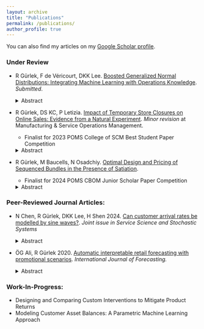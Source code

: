 ```yaml
---
layout: archive
title: "Publications"
permalink: /publications/
author_profile: true
---
```


You can also find my articles on my [Google Scholar profile](https://scholar.google.com.tr/citations?user=DQBndrcAAAAJ&hl=en).

### Under Review
- R Gürlek, F de Véricourt, DKK Lee. [Boosted Generalized Normal Distributions: Integrating Machine Learning with Operations Knowledge](https://arxiv.org/abs/2407.19092). *Submitted*.
	<details><summary> Abstract </summary> <br> Applications of machine learning (ML) techniques to operational settings often face two challenges: i) ML methods mostly provide point predictions whereas many operational problems require distributional information; and ii) They typically do not incorporate the extensive body of knowledge in the operations literature, particularly the theoretical and empirical findings that characterize specific distributions. We introduce a novel and rigorous methodology, the Boosted Generalized Normal Distribution ( <em>b</em>GND), to address these challenges. The Generalized Normal Distribution (GND) encompasses a wide range of parametric distributions commonly encountered in operations, and  <em>b</em>GND leverages gradient boosting with tree learners to flexibly estimate the parameters of the GND as functions of covariates. We establish  <em>b</em>GND's statistical consistency, thereby extending this key property to special cases studied in the ML literature that lacked such guarantees. Using data from a large academic emergency department in the United States, we show that the distributional forecasting of patient wait and service times can be meaningfully improved by leveraging findings from the healthcare operations literature. Specifically,  <em>b</em>GND performs 6% and 9% better than the distribution-agnostic ML benchmark used to forecast wait and service times respectively. Further analysis suggests that these improvements translate into a 9% increase in patient satisfaction and a 4% reduction in mortality for myocardial infarction patients. Our work underscores the importance of integrating ML with operations knowledge to enhance distributional forecasts. </details>

- R Gürlek, DS KC, P Letizia. [Impact of Temporary Store Closures on Online Sales: Evidence from a Natural Experiment](https://papers.ssrn.com/sol3/papers.cfm?abstract_id=4245832). *Minor revision* at Manufacturing & Service Operations Management.
	- Finalist for 2023 POMS College of SCM Best Student Paper Competition
   <details><summary> Abstract </summary> <br> <b>Problem definition:</b> This paper examines the impact of retail store closures on omnichannel sales and consumer shopping behavior in the context of the COVID-19 pandemic. To explain the likelihood of store closure, we develop a novel instrumental variable motivated by varying geopolitical responses across the US to the pandemic. <br><b>Methodology/Results:</b> Using data from a luxury fashion retailer, we find that when a store is closed, the volume of online orders originating from its location increases by 24%. Furthermore, when the retailer closes 10% of its stores, the omnichannel total sales (offline + online) decrease by 5.5%. Notably, our findings indicate that the online channel enables the retailer to recover 11% of offline sales that would have otherwise been lost due to store closures. We also show that compared to existing e-shoppers, new e-shoppers are more likely to order popular product models in an effort to mitigate the heightened mismatch risk associated with online transactions. For new e-shoppers, the likelihood of ordering a popular model stands at 70%, whereas it is 45% for existing online consumers. Additionally, the conservative behavior of favoring popular models reduces the likelihood of returns by new e-shoppers. <br><b>Managerial implications:</b> Even for luxury apparel often associated with in-store purchases requiring “touch and feel” and customer tryout, the option to purchase online proves immensely valuable. The tendency of new e-shoppers to limit product mismatch risk by choosing popular products may create an opportunity for retailers to strategically target these inexperienced online customers with advertisements, product promotions, or virtual fitting rooms, all geared toward reducing online shopping risk of product mismatch. </details>

- R Gürlek, M Baucells, N Osadchiy. [Optimal Design and Pricing of Sequenced Bundles in the Presence of Satiation](https://papers.ssrn.com/sol3/papers.cfm?abstract_id=4648305). 
	- Finalist for 2024 POMS CBOM Junior Scholar Paper Competition 
   <details><summary> Abstract </summary> <br> <b>Problem definition:</b> Sequencing of consumption has significant implications for enjoyment of experiential goods and derived ex-post utility due to psychological and physiological effects, such as satiation, habituation, or memory decay. In this paper, we examine the effect of consumption sequencing on ex-ante valuations of bundles, with the goal of increasing consumer surplus and revenue. <br> <b>Methodology/results:</b> We conduct a lab experiment to elicit preferences and willingness to pay for three bundles of goods consisting of two high (H) type products and one low (L) type product that vary only in the position of low type product. We find that consistent with the satiation model, 53% of subjects prefer the HLH sequence, placing an approximately 2.7% greater ex-ante valuation over the second-best LHH sequence. The LHH sequence is optimal under the acclimation, and memory decay model and preferred by 31% of subjects. The front-loaded HHL sequence, optimal under the discounted expected utility model, is preferred by 16% of subjects. We estimate the parameters of the satiation model and find that satiation effects are significant with a half-life of 17 hours. <br> <b>Managerial implications:</b> Using the calibrated satiation model, we optimize consumption for each period and find that, compared to a bundle with equal consumption in each period, the optimal bundle has a greater selling probability and achieves a revenue lift in excess of 4.5%. </details>

### Peer-Reviewed Journal Articles:
- N Chen, R Gürlek, DKK Lee, H Shen 2024. [Can customer arrival rates be modelled by sine waves?](https://pubsonline.informs.org/doi/full/10.1287/serv.2022.0045). *Joint issue in Service Science and Stochastic Systems*
   <details><summary> Abstract </summary> <br> Customer arrival patterns observed in the real world typically exhibit strong seasonal effects. It is therefore natural to ask, can a nonhomogeneous Poisson process (NHPP) with a rate function that is the simple sum of sinusoids provide an adequate description of reality? If so, how can the sinusoidal NHPP be used to improve the performance of service systems? We empirically validate that the sinusoidal NHPP is consistent with arrival data from two settings of great interest in service operations: patient arrivals to an emergency department and customer calls to a bank call centre. This finding provides rigorous justification for the use of the sinusoidal NHPP assumption in many existing queuing models. We also clarify why a sinusoidal NHPP model is more suitable than the standard NHPP when the underlying arrival pattern is aperiodic (e.g., does not follow a weekly cycle). This is illustrated using data from a car dealership and also via a naturalistic staffing simulation based on the call centre. On the other hand, if the arrival pattern is periodic, we explain why both models should perform comparably. Even then, the sinusoidal NHPP is still necessary for managers to use to verify that the arrival pattern is indeed periodic, a step that is seldom performed in applications. Code for fitting the sinusoidal NHPP to data is provided on GitHub. </details>

- ÖG Ali, R Gürlek 2020. [Automatic interpretable retail forecasting with promotional scenarios](https://www.sciencedirect.com/science/article/abs/pii/S0169207020300200). *International Journal of Forecasting.*
   <details><summary> Abstract </summary> <br> Budgeting and planning processes require medium-term sales forecasts with marketing scenarios. The complexity in modern retailing necessitates consistent, automatic forecasting and insight generation. Remedies to the high dimensionality problem have drawbacks; black box machine learning methods require voluminous data and lack insights, while regularization may bias causal estimates in interpretable models. <br> The proposed FAIR (Fully Automatic Interpretable Retail Forecasting) method supports the retail planning process with multi-step-ahead category-store level forecasts, scenario evaluations, and insights. It considers category-store-specific seasonality, focal- and cross-category marketing, and adaptive base sales while dealing with regularization-induced confounding. <br> We show, with three chains from the IRI dataset involving 30 categories, that regularization-induced confounding decreases forecast accuracy. By including focal- and cross-category marketing, as well as random disturbances, forecast accuracy is increased. FAIR is more accurate than the black box machine learning method Boosted Trees and other benchmarks while also providing insights that are in line with the marketing literature. </details>

### Work-In-Progress:
- Designing and Comparing Custom Interventions to Mitigate Product Returns
- Modeling Customer Asset Balances: A Parametric Machine Learning Approach
